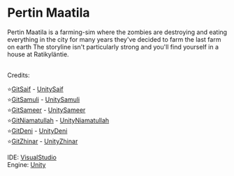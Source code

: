 # Pertin Maatila
Pertin Maatila is a farming-sim where the zombies are destroying and eating everything in the city 
for many years they've decided to farm the last farm on earth
The storyline isn't particularly strong and you'll find yourself in a house at Ratikyläntie.<br>

<br>
Credits:

⭐️[GitSaif](https://github.com/Reck-Saif) - [UnitySaif](https://play.unity.com/u/Reck-Saif)
<br>
⭐️[GitSamuli](https://github.com/zeta404-ops) - [UnitySamuli](https://play.unity.com/u/SamuliKarkkainen)
<br>
⭐️[GitSameer](https://github.com/Sameerwaseem21) - [UnitySameer](https://play.unity.com/u/sameerwaseem21)
<br>
⭐️[GitNiamatullah](https://github.com/Niamat2222) - [UnityNiamatullah](https://play.unity.com/u/Niamatcom)
<br>
⭐️[GitDeni](https://github.com/MrThelink) - [UnityDeni](404.com)
<br>
⭐️[GitZhinar](https://github.com/zeta404-ops) - [UnityZhinar](https://play.unity.com/u/zeta404ze)

IDE: [VisualStudio](https://visualstudio.microsoft.com)  
Engine: [Unity](https://unity.com) 
